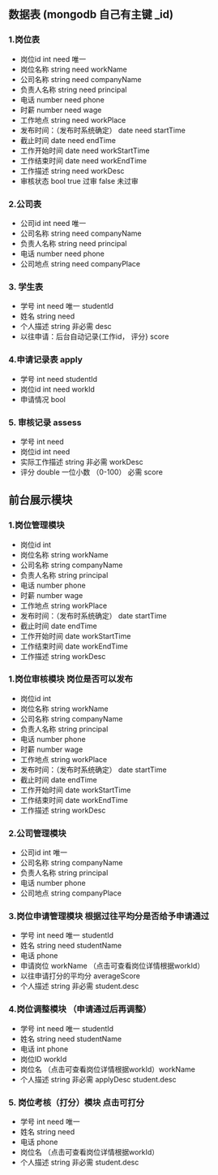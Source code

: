 ## 数据表 (mongodb 自己有主键 \_id)
### 1.岗位表
+ 岗位id int need 唯一
+ 岗位名称 string need  workName
+ 公司名称 string need companyName
+ 负责人名称 string need principal
+ 电话 number need phone
+ 时薪 number need wage
+ 工作地点 string need workPlace
+ 发布时间：（发布时系统确定） date need startTime
+ 截止时间 date need endTime
+ 工作开始时间 date need workStartTime
+ 工作结束时间 date need workEndTime
+ 工作描述 string need workDesc
+ 审核状态 bool true 过审 false 未过审

### 2.公司表
+ 公司id int need 唯一
+ 公司名称 string need companyName
+ 负责人名称 string need principal
+ 电话 number need phone
+ 公司地点 string need companyPlace

### 3. 学生表
+ 学号 int need 唯一 studentId
+ 姓名 string need
+ 个人描述 string 非必需 desc
+ 以往申请：后台自动记录{工作id， 评分} score

### 4.申请记录表 apply
+ 学号 int need studentId
+ 岗位id int need workId
+ 申请情况 bool

### 5. 审核记录 assess
+ 学号 int need
+ 岗位id int need
+ 实际工作描述 string 非必需 workDesc
+ 评分 double 一位小数 （0-100） 必需 score

## 前台展示模块
### 1.岗位管理模块
+ 岗位id int
+ 岗位名称 string   workName
+ 公司名称 string  companyName
+ 负责人名称 string  principal
+ 电话 number  phone
+ 时薪 number  wage
+ 工作地点 string  workPlace
+ 发布时间：（发布时系统确定） date  startTime
+ 截止时间 date  endTime
+ 工作开始时间 date  workStartTime
+ 工作结束时间 date  workEndTime
+ 工作描述 string  workDesc

### 1.岗位审核模块 岗位是否可以发布
+ 岗位id int
+ 岗位名称 string   workName
+ 公司名称 string  companyName
+ 负责人名称 string  principal
+ 电话 number  phone
+ 时薪 number  wage
+ 工作地点 string  workPlace
+ 发布时间：（发布时系统确定） date  startTime
+ 截止时间 date  endTime
+ 工作开始时间 date  workStartTime
+ 工作结束时间 date  workEndTime
+ 工作描述 string  workDesc

### 2.公司管理模块
+ 公司id int  唯一
+ 公司名称 string  companyName
+ 负责人名称 string  principal
+ 电话 number  phone
+ 公司地点 string  companyPlace

### 3.岗位申请管理模块 根据过往平均分是否给予申请通过
+ 学号 int need 唯一 studentId
+ 姓名 string need studentName
+ 电话 phone
+ 申请岗位 workName （点击可查看岗位详情根据workId）
+ 以往申请打分的平均分 averageScore
+ 个人描述  string 非必需 student.desc

### 4.岗位调整模块 （申请通过后再调整）
+ 学号 int need 唯一 studentId
+ 姓名 string need studentName
+ 电话 int phone
+ 岗位ID workId
+ 岗位名 （点击可查看岗位详情根据workId）workName
+ 个人描述 string 非必需 applyDesc student.desc

### 5. 岗位考核（打分）模块 点击可打分
+ 学号 int need 唯一
+ 姓名 string need
+ 电话 phone
+ 岗位名 （点击可查看岗位详情根据workId）
+ 个人描述 string 非必需 student.desc
